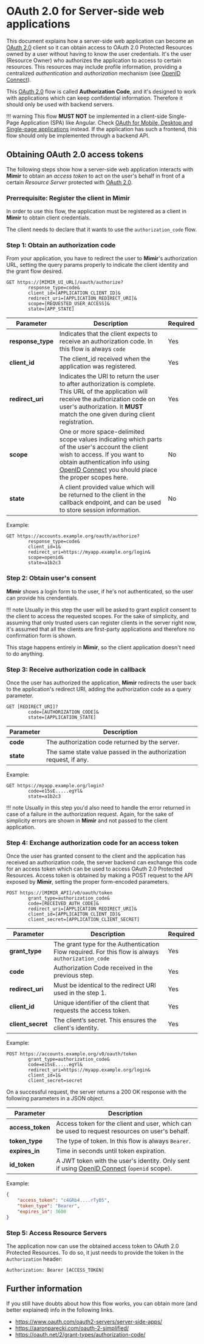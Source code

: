 # OAuth 2.0 for Server-side web applications

This document explains how a server-side web application can become an [OAuth 2.0] client so
it can obtain access to OAuth 2.0 Protected Resources owned by a user without
having to know the user credentials. It's the user (Resource Owner) who authorizes the application
to access to certain resources. This resources may include profile information, providing a centralized
*authentication* and *authorization* mechanism (see [OpenID Connect]).

This [OAuth 2.0] flow is called **Authorization Code**, and it's designed to work with applications
which can keep confidential information. Therefore it should only be used with backend servers.

!!! warning
    This flow **MUST NOT** be implemented in a client-side Single-Page Application (SPA) like Angular. Check [OAuth for Mobile, Desktop and Single-page applications](oauth2installedapps.md) instead.
    If the application has such a frontend, this flow should only be implemented through a backend API.

## Obtaining OAuth 2.0 access tokens

The following steps show how a server-side web application interacts with **Mimir** to obtain
an *access token* to act on the user's behalf in front of a certain *Resource Server* protected with
[OAuth 2.0].

### Prerrequisite: Register the client in Mimir

In order to use this flow, the application must be registered as a client in **Mimir** to obtain
client credentials.

The client needs to declare that it wants to use the `authorization_code` flow.

### Step 1: Obtain an authorization code

From your application, you have to redirect the user to **Mimir**'s authorization URL, setting the
query params properly to indicate the client identity and the grant flow desired.

```http
GET https://[MIMIR_UI_URL]/oauth/authorize?
        response_type=code&
        client_id=[APPLICATION_CLIENT_ID]&
        redirect_uri=[APPLICATION_REDIRECT_URI]&
        scope=[REQUESTED_USER_ACCESS]&
        state=[APP_STATE]
```

Parameter | Description | Required
--- | --- | ---
**response_type** | Indicates that the client expects to receive an authorization code. In this flow is always `code` | Yes
**client_id** | The client_id received when the application was registered. | Yes
**redirect_uri** | Indicates the URI to return the user to after authorization is complete. This URL of the application will receive the authorization code on user's authorization. It **MUST** match the one given during client registration. | Yes
**scope** | One or more space-delimited scope values indicating which parts of the user's account the client wish to access. If you want to obtain authentication info using [OpenID Connect] you should place the proper scopes here. | No
**state** | A client provided value which will be returned to the client in the callback endpoint, and can be used to store session information. | No

Example:

```http
GET https://accounts.example.org/oauth/authorize?
        response_type=code&
        client_id=1&
        redirect_uri=https://myapp.example.org/login&
        scope=openid&
        state=a1b2c3
```

### Step 2: Obtain user's consent

**Mimir** shows a login form to the user, if he's not authenticated, so the user can provide his crendentials.

!!! note
    Usually in this step the user will be asked to grant explicit consent to the client to access the requested scopes.
    For the sake of simplicity, and assuming that only trusted users can register clients in the server right now, it's assumed
    that all the clients are first-party applications and therefore no confirmation form is shown.

This stage happens entirely in **Mimir**, so the client application doesn't need to do anything.

### Step 3: Receive authorization code in callback

Once the user has authorized the application, **Mimir** redirects the user back to the application's redirect URI,
adding the authorization code as a query parameter.

```http
GET [REDIRECT_URI]?
        code=[AUTHORIZATION_CODE]&
        state=[APPLICATION_STATE]
```

Parameter | Description
--- | ---
**code** | The authorization code returned by the server.
**state** | The same state value passed in the authorization request, if any.

Example:

```http
GET https://myapp.example.org/login?
        code=e15sE.....egYl&
        state=a1b2c3
```

!!! note
    Usually in this step you'd also need to handle the error returned in case of a failure in the authorization request.
    Again, for the sake of simplicity errors are shown in **Mimir** and not passed to the client application.

### Step 4: Exchange authorization code for an access token

Once the user has granted consent to the client and the application has received an authorization code, the server
backend can exchange this code for an access token which can be used to access OAuth 2.0 Protected Resources.
Access token is obtained by making a POST request to the API exposed by **Mimir**, setting the proper form-encoded
parameters.

```http
POST https://[MIMIR_API]/v0/oauth/token
        grant_type=authorization_code&
        code=[RECEIVED_AUTH_CODE]&
        redirect_uri=[APPLICATION_REDIRECT_URI]&
        client_id=[APPLICAITON_CLIENT_ID]&
        client_secret=[APPLICATION_CLIENT_SECRET]
```

Parameter | Description | Required
--- | --- | ---
**grant_type** | The grant type for the Authentication Flow required. For this flow is always `authorization_code` | Yes
**code** | Authorization Code received in the previous step. | Yes
**redirect_uri** | Must be identical to the redirect URI used in the step 1. | Yes
**client_id** | Unique identifier of the client that requests the access token. | Yes
**client_secret** | The client’s secret. This ensures the client's identity. | Yes

Example:

```http
POST https://accounts.example.org/v0/oauth/token
        grant_type=authorization_code&
        code=e15sE.....egYl&
        redirect_uri=https://myapp.example.org/login&
        client_id=1&
        client_secret=secret
```

On a successful request, the server returns a 200 OK response with the following parameters in a JSON object.

Parameter | Description
--- | ---
**access_token** | Access token for the client and user, which can be used to request resources on user's behalf.
**token_type** | The type of token. In this flow is always `Bearer`.
**expires_in** | Time in seconds until token expiration.
**id_token** | A JWT token with the user's identity. Only sent if using [OpenID Connect] (`openid` scope).

Example:

```json
{
    "access_token": "c4GRb4....rTyB5",
    "token_type": "Bearer",
    "expires_in": 3600
}
```

### Step 5: Access Resource Servers

The application now can use the obtained access token to OAuth 2.0 Protected Resources. To do so, it just needs to
provide the token in the `Authorization` header:

`Authorization: Bearer [ACCESS_TOKEN]`

## Further information

If you still have doubts about how this flow works, you can obtain more (and better explained) info in the following links.

- <https://www.oauth.com/oauth2-servers/server-side-apps/>
- <https://aaronparecki.com/oauth-2-simplified/>
- <https://oauth.net/2/grant-types/authorization-code/>

[OAuth 2.0]: https://tools.ietf.org/html/rfc6749
[OpenID Connect]: openidconnect.md
